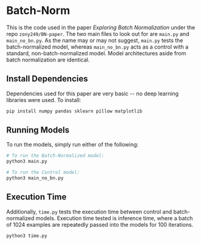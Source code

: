 # Batch-Norm

This is the code used in the paper *Exploring Batch Normalization* under the repo `zony249/BN-paper`. 
The two main files to look out for are `main.py` and `main_no_bn.py`. As the name may or may not suggest, `main.py` 
tests the batch-normalized model, whereas `main_no_bn.py` acts as a control with a standard, non-batch-normalized model.
Model architectures aside from batch normalization are identical.

## Install Dependencies

Dependencies used for this paper are very basic -- no deep learning libraries were used. To install:

```bash
pip install numpy pandas sklearn pillow matplotlib
```

## Running Models

To run the models, simply run either of the following:

```bash
# To run the Batch-Normalized model:
python3 main.py

# To run the Control model:
python3 main_no_bn.py
```

## Execution Time

Additionally, `time.py` tests the execution time between control and batch-normalized models. Execution time tested is inference time, 
where a batch of 1024 examples are repeatedly passed into the models for 100 iterations.
```bash
python3 time.py
```
